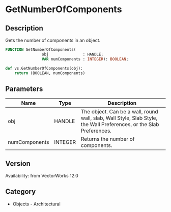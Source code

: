 # GetNumberOfComponents

## Description
Gets the number of components in an object.

```pascal
FUNCTION GetNumberOfComponents(
				obj               : HANDLE;
				VAR numComponents : INTEGER): BOOLEAN;
```

```python
def vs.GetNumberOfComponents(obj):
    return (BOOLEAN, numComponents)
```

## Parameters
|Name|Type|Description|
|---|---|---|
|obj|HANDLE|The object. Can be a wall, round wall, slab, Wall Style, Slab Style, the Wall Preferences, or the Slab Preferences.|
|numComponents|INTEGER|Returns the number of components.|

## Version
Availability: from VectorWorks 12.0

## Category
* Objects - Architectural

